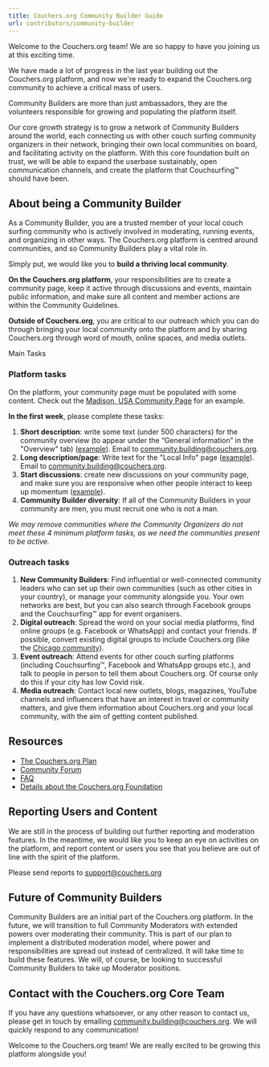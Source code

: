 ```yaml
---
title: Couchers.org Community Builder Guide
url: contributors/community-builder
---
```


Welcome to the Couchers.org team! We are so happy to have you joining us at this exciting time.

We have made a lot of progress in the last year building out the Couchers.org platform, and now we're ready to expand the Couchers.org community to achieve a critical mass of users.

Community Builders are more than just ambassadors, they are the volunteers responsible for growing and populating the platform itself.

Our core growth strategy is to grow a network of Community Builders around the world, each connecting us with other couch surfing community organizers in their network, bringing their own local communities on board, and facilitating activity on the platform. With this core foundation built on trust, we will be able to expand the userbase sustainably, open communication channels, and create the platform that Couchsurfing™ should have been.

## About being a Community Builder

As a Community Builder, you are a trusted member of your local couch surfing community who is actively involved in moderating, running events, and organizing in other ways. The Couchers.org platform is centred around communities, and so Community Builders play a vital role in.

Simply put, we would like you to **build a thriving local community**.

**On the Couchers.org platform**, your responsibilities are to create a community page, keep it active through discussions and events, maintain public information, and make sure all content and member actions are within the Community Guidelines.

**Outside of Couchers.org**, you are critical to our outreach which you can do through bringing your local community onto the platform and by sharing Couchers.org through word of mouth, online spaces, and media outlets.

Main Tasks

### Platform tasks

On the platform, your community page must be populated with some content. Check out the [Madison, USA Community Page](https://app.couchers.org/community/64/madison) for an example.

**In the first week**, please complete these tasks:

1. **Short description**: write some text (under 500 characters) for the community overview (to appear under the “General information” in the "Overview" tab) ([example](https://app.couchers.org/community/64/madison)). Email to community.building@couchers.org.
2. **Long description/page**: Write text for the "Local Info" page ([example](https://app.couchers.org/community/64/madison/info)). Email to community.building@couchers.org.
3. **Start discussions**: create new discussions on your community page, and make sure you are responsive when other people interact to keep up momentum ([example](https://app.couchers.org/community/54/russia)).
4. **Community Builder diversity**: If all of the Community Builders in your community are men, you must recruit one who is not a man.

_We may remove communities where the Community Organizers do not meet these 4 minimum platform tasks, as we need the communities present to be active._

### Outreach tasks

1. **New Community Builders**: Find influential or well-connected community leaders who can set up their own communities (such as other cities in your country), or manage your community alongside you. Your own networks are best, but you can also search through Facebook groups and the Couchsurfing™ app for event organisers.
2. **Digital outreach**: Spread the word on your social media platforms, find online groups (e.g. Facebook or WhatsApp) and contact your friends. If possible, convert existing digital groups to include Couchers.org (like the [Chicago community](https://www.facebook.com/groups/cschicago/)).
3. **Event outreach**: Attend events for other couch surfing platforms (including Couchsurfing™, Facebook and WhatsApp groups etc.), and talk to people in person to tell them about Couchers.org. Of course only do this if your city has low Covid risk.
4. **Media outreach**: Contact local new outlets, blogs, magazines, YouTube channels and influencers that have an interest in travel or community matters, and give them information about Couchers.org and your local community, with the aim of getting content published.

## Resources

- [The Couchers.org Plan](/about/solutions/)
- [Community Forum](https://community.couchers.org)
- [FAQ](/about/faq/)
- [Details about the Couchers.org Foundation](/about/foundation/)

## Reporting Users and Content

We are still in the process of building out further reporting and moderation features. In the meantime, we would like you to keep an eye on activities on the platform, and report content or users you see that you believe are out of line with the spirit of the platform.

Please send reports to [support@couchers.org](mailto:support@couchers.org)

## Future of Community Builders

Community Builders are an initial part of the Couchers.org platform. In the future, we will transition to full Community Moderators with extended powers over moderating their community. This is part of our plan to implement a distributed moderation model, where power and responsibilities are spread out instead of centralized. It will take time to build these features. We will, of course, be looking to successful Community Builders to take up Moderator positions.

## Contact with the Couchers.org Core Team

If you have any questions whatsoever, or any other reason to contact us, please get in touch by emailing [community.building@couchers.org](mailto:community.building@couchers.org). We will quickly respond to any communication!

Welcome to the Couchers.org team! We are really excited to be growing this platform alongside you!
